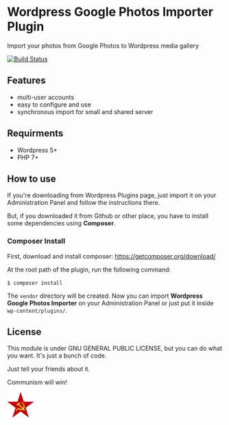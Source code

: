 # Wordpress Google Photos Importer Plugin
Import your photos from Google Photos to Wordpress media gallery 

[![Build Status](https://travis-ci.com/raulmangolin/wp-google-photos-importer.svg?branch=master)](https://travis-ci.com/raulmangolin/wp-google-photos-importer)

## Features
* multi-user accounts
* easy to configure and use
* synchronous import for small and shared server

## Requirments
* Wordpress 5+
* PHP 7+

## How to use
If you're downloading from Wordpress Plugins page, just import it on your Administration Panel and follow the 
instructions there.

But, if you downloaded it from Github or other place, you have to install some dependencies using **Composer**.

### Composer Install
First, download and install composer: https://getcomposer.org/download/

At the root path of the plugin, run the following command:

```shell
$ composer install
```

The `vendor` directory will be created. Now you can import **Wordpress Google Photos Importer** on your Administration 
Panel or just put it inside `wp-content/plugins/`.

## License
This module is under GNU GENERAL PUBLIC LICENSE, but you can do what you want. It's just a bunch of code.

Just tell your friends about it.

Communism will win!

![Communism will win!](https://raw.githubusercontent.com/raulmangolin/wp-google-photos-importer/master/ico.png "Communism will win!")
